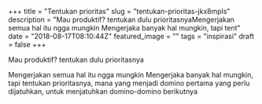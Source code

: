 +++
title = "Tentukan prioritas"
slug = "tentukan-prioritas-jkx8mpls"
description = "Mau produktif? tentukan dulu prioritasnyaMengerjakan semua hal itu ngga mungkin Mengerjaka banyak hal mungkin, tapi tent"
date = "2018-08-17T08:10:44Z"
featured_image = ""
tags = "inspirasi"
draft = false
+++ 
 
Mau produktif? tentukan dulu prioritasnya

Mengerjakan semua hal itu ngga mungkin 
Mengerjaka banyak hal mungkin, tapi tentukan prioritasnya, mana yang menjadi domino pertama yang perlu dijatuhkan, untuk menjatuhkan domino-domino berikutnya
